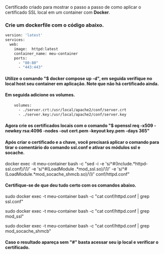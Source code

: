 Certificado criado para mostrar o passo a passo de como aplicar o certificado SSL local em um container com **Docker**. 

### Crie um dockerfile com o código abaixo. 

```dockerfile
version: 'latest'
services:
  web:
    image:  httpd:latest
    container_name: meu-container
    ports:
      - "80:80"
      - "443:443"
```

#### Utilize o comando "$ docker compose up -d", em seguida verifique no local host seu container em aplicação. Note que não há certificado ainda. 

#### Em seguida adicione os volumes. 

```dockerfile
    volumes:
      - ./server.crt:/usr/local/apache2/conf/server.crt
      - ./server.key:/usr/local/apache2/conf/server.key
```

#### Agora crie os certificados locais com o comando "$ openssl req -x509 -newkey rsa:4096 -nodes -out cert.pem -keyout key.pem -days 365"

#### Após criar o certificado e a chave, você precisará aplicar o comando para tirar o comentário do comando ssl.conf e ativar os módulos ssl e socache. 

docker exec -it meu-container bash -c "sed -i -e 's/^#\(Include.*httpd-ssl.conf\)/\1/' -e 's/^#\(LoadModule .*mod_ssl.so\)/\1/' -e 's/^#\(LoadModule.*mod_socache_shmcb.so\)/\1/' conf/httpd.conf"

#### Certifique-se de que deu tudo certo com os comandos abaixo.

sudo docker exec -t meu-container bash -c "cat conf/httpd.conf | grep ssl.conf"

sudo docker exec -t meu-container bash -c "cat conf/httpd.conf | grep mod_ssl"

sudo docker exec -t meu-container bash -c "cat conf/httpd.conf | grep mod_socache_shmcb"

#### Caso o resultado apareça sem "#" basta acessar seu ip local e verificar o certificado.


